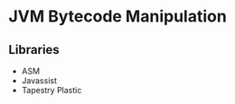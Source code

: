 JVM Bytecode Manipulation
=====================

Libraries
---------
 * ASM
 * Javassist
 * Tapestry Plastic

